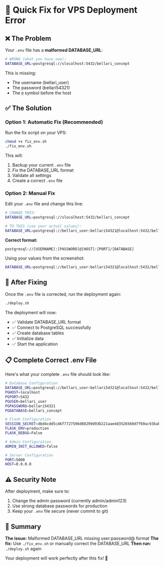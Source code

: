 # 🔧 Quick Fix for VPS Deployment Error

## ❌ The Problem

Your `.env` file has a **malformed DATABASE_URL**:

```bash
# WRONG (what you have now):
DATABASE_URL=postgresql://slocalhost:5432/bellari_concept
```

This is missing:
- The username (bellari_user)
- The password (bellari54321)
- The `@` symbol before the host

## ✅ The Solution

### Option 1: Automatic Fix (Recommended)

Run the fix script on your VPS:

```bash
chmod +x fix_env.sh
./fix_env.sh
```

This will:
1. Backup your current `.env` file
2. Fix the DATABASE_URL format
3. Validate all settings
4. Create a correct `.env` file

### Option 2: Manual Fix

Edit your `.env` file and change this line:

```bash
# CHANGE THIS:
DATABASE_URL=postgresql://slocalhost:5432/bellari_concept

# TO THIS (use your actual values):
DATABASE_URL=postgresql://bellari_user:bellari54321@localhost:5432/bellari_concept
```

**Correct format:**
```
postgresql://[USERNAME]:[PASSWORD]@[HOST]:[PORT]/[DATABASE]
```

Using your values from the screenshot:
```bash
DATABASE_URL=postgresql://bellari_user:bellari54321@localhost:5432/bellari_concept
```

## 🚀 After Fixing

Once the `.env` file is corrected, run the deployment again:

```bash
./deploy.sh
```

The deployment will now:
- ✅ Validate DATABASE_URL format
- ✅ Connect to PostgreSQL successfully
- ✅ Create database tables
- ✅ Initialize data
- ✅ Start the application

## 📋 Complete Correct .env File

Here's what your complete `.env` file should look like:

```bash
# Database Configuration
DATABASE_URL=postgresql://bellari_user:bellari54321@localhost:5432/bellari_concept
PGHOST=localhost
PGPORT=5432
PGUSER=bellari_user
PGPASSWORD=bellari54321
PGDATABASE=bellari_concept

# Flask Configuration
SESSION_SECRET=dbd4cdd5c46f7727596d88299d93b221aae4d3526560d7f69ac93bab8e48c7c9
FLASK_ENV=production
FLASK_DEBUG=False

# Admin Configuration
ADMIN_INIT_ALLOWED=false

# Server Configuration
PORT=5000
HOST=0.0.0.0
```

## ⚠️ Security Note

After deployment, make sure to:
1. Change the admin password (currently admin/admin123)
2. Use strong database passwords for production
3. Keep your `.env` file secure (never commit to git)

## 🎯 Summary

**The issue:** Malformed DATABASE_URL missing user:password@ format
**The fix:** Use `./fix_env.sh` or manually correct the DATABASE_URL
**Then run:** `./deploy.sh` again

Your deployment will work perfectly after this fix! 🚀
